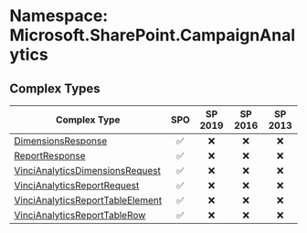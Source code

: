# Namespace: Microsoft.SharePoint.CampaignAnalytics

## Complex Types

Complex Type | SPO | SP 2019 | SP 2016 | SP 2013
----------|:---:|:-------:|:-------:|:-------:
[DimensionsResponse](./ComplexTypes/DimensionsResponse.md) | ✅ | ❌ | ❌ | ❌
[ReportResponse](./ComplexTypes/ReportResponse.md) | ✅ | ❌ | ❌ | ❌
[VinciAnalyticsDimensionsRequest](./ComplexTypes/VinciAnalyticsDimensionsRequest.md) | ✅ | ❌ | ❌ | ❌
[VinciAnalyticsReportRequest](./ComplexTypes/VinciAnalyticsReportRequest.md) | ✅ | ❌ | ❌ | ❌
[VinciAnalyticsReportTableElement](./ComplexTypes/VinciAnalyticsReportTableElement.md) | ✅ | ❌ | ❌ | ❌
[VinciAnalyticsReportTableRow](./ComplexTypes/VinciAnalyticsReportTableRow.md) | ✅ | ❌ | ❌ | ❌